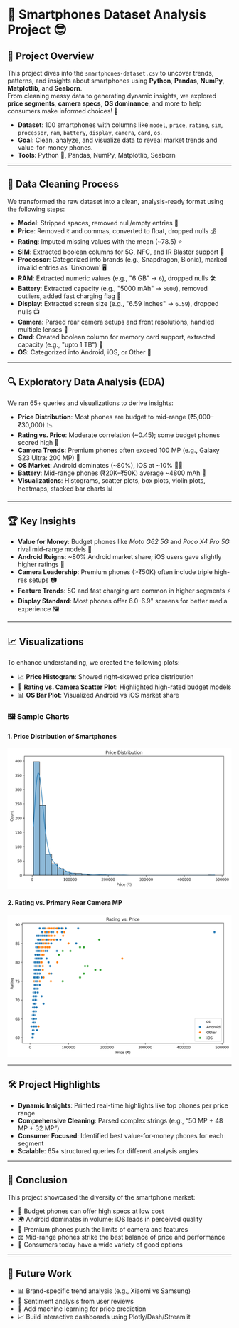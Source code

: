 # 📱 Smartphones Dataset Analysis Project 😎

## 🎯 Project Overview

This project dives into the `smartphones-dataset.csv` to uncover trends, patterns, and insights about smartphones using **Python**, **Pandas**, **NumPy**, **Matplotlib**, and **Seaborn**.  
From cleaning messy data to generating dynamic insights, we explored **price segments**, **camera specs**, **OS dominance**, and more to help consumers make informed choices! 🚀

- **Dataset**: 100 smartphones with columns like `model`, `price`, `rating`, `sim`, `processor`, `ram`, `battery`, `display`, `camera`, `card`, `os`.
- **Goal**: Clean, analyze, and visualize data to reveal market trends and value-for-money phones.
- **Tools**: Python 🐍, Pandas, NumPy, Matplotlib, Seaborn

---

## 🧹 Data Cleaning Process

We transformed the raw dataset into a clean, analysis-ready format using the following steps:

- **Model**: Stripped spaces, removed null/empty entries 🧼
- **Price**: Removed `₹` and commas, converted to float, dropped nulls 💰
- **Rating**: Imputed missing values with the mean (~78.5) ⭐
- **SIM**: Extracted boolean columns for 5G, NFC, and IR Blaster support 📶
- **Processor**: Categorized into brands (e.g., Snapdragon, Bionic), marked invalid entries as 'Unknown' 🖥️
- **RAM**: Extracted numeric values (e.g., "6 GB" → `6`), dropped nulls 🛠️
- **Battery**: Extracted capacity (e.g., "5000 mAh" → `5000`), removed outliers, added fast charging flag 🔋
- **Display**: Extracted screen size (e.g., "6.59 inches" → `6.59`), dropped nulls 📺
- **Camera**: Parsed rear camera setups and front resolutions, handled multiple lenses 📸
- **Card**: Created boolean column for memory card support, extracted capacity (e.g., "upto 1 TB") 💾
- **OS**: Categorized into Android, iOS, or Other 📱

---

## 🔍 Exploratory Data Analysis (EDA)

We ran 65+ queries and visualizations to derive insights:

- **Price Distribution**: Most phones are budget to mid-range (₹5,000–₹30,000) 📉
- **Rating vs. Price**: Moderate correlation (~0.45); some budget phones scored high 🌟
- **Camera Trends**: Premium phones often exceed 100 MP (e.g., Galaxy S23 Ultra: 200 MP) 🎥
- **OS Market**: Android dominates (~80%), iOS at ~10% 🍎🤖
- **Battery**: Mid-range phones (₹20K–₹50K) average ~4800 mAh 🔌
- **Visualizations**: Histograms, scatter plots, box plots, violin plots, heatmaps, stacked bar charts 📊

---

## 🏆 Key Insights

- **Value for Money**: Budget phones like *Moto G62 5G* and *Poco X4 Pro 5G* rival mid-range models 💸
- **Android Reigns**: ~80% Android market share; iOS users gave slightly higher ratings 🏅
- **Camera Leadership**: Premium phones (>₹50K) often include triple high-res setups 📷
- **Feature Trends**: 5G and fast charging are common in higher segments ⚡
- **Display Standard**: Most phones offer 6.0–6.9" screens for better media experience 🖼️

---

## 📈 Visualizations

To enhance understanding, we created the following plots:

- 📈 **Price Histogram**: Showed right-skewed price distribution  
- 📍 **Rating vs. Camera Scatter Plot**: Highlighted high-rated budget models  
- 📊 **OS Bar Plot**: Visualized Android vs iOS market share  
 
### 🖼️ Sample Charts

#### 1. Price Distribution of Smartphones

![Price Histogram](<price histogram.png>)
#### 2. Rating vs. Primary Rear Camera MP


![Rating VS Price](<ating vs Price.png>)


---

## 🛠️ Project Highlights

- **Dynamic Insights**: Printed real-time highlights like top phones per price range
- **Comprehensive Cleaning**: Parsed complex strings (e.g., “50 MP + 48 MP + 32 MP”)
- **Consumer Focused**: Identified best value-for-money phones for each segment
- **Scalable**: 65+ structured queries for different analysis angles

---

## 📝 Conclusion

This project showcased the diversity of the smartphone market:

- 💪 Budget phones can offer high specs at low cost  
- 🌍 Android dominates in volume; iOS leads in perceived quality  
- 📸 Premium phones push the limits of camera and features  
- ⚖️ Mid-range phones strike the best balance of price and performance  
- 🎉 Consumers today have a wide variety of good options

---

## 🚀 Future Work

- 📊 Brand-specific trend analysis (e.g., Xiaomi vs Samsung)
- 💬 Sentiment analysis from user reviews
- 🧠 Add machine learning for price prediction
- 📈 Build interactive dashboards using Plotly/Dash/Streamlit

